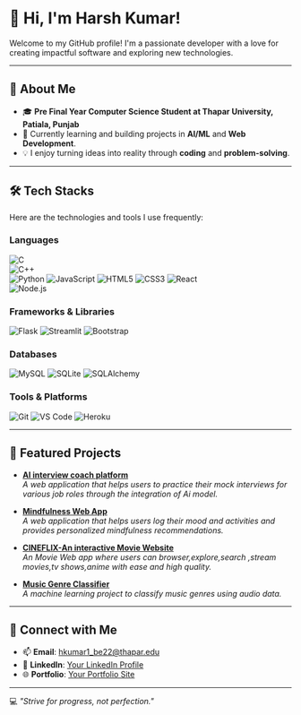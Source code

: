# 👋 Hi, I'm Harsh Kumar!

Welcome to my GitHub profile! I'm a passionate developer with a love for creating impactful software and exploring new technologies.

---

## 🚀 About Me
- 🎓 **Pre Final Year Computer Science Student at Thapar University, Patiala, Punjab**  
- 🌱 Currently learning and building projects in **AI/ML** and **Web Development**.  
- 💡 I enjoy turning ideas into reality through **coding** and **problem-solving**.

---

## 🛠️ Tech Stacks
Here are the technologies and tools I use frequently:

### **Languages**
![C](https://img.shields.io/badge/-C-00599C?style=for-the-badge&logo=c&logoColor=white)  
![C++](https://img.shields.io/badge/-C++-00599C?style=for-the-badge&logo=c%2B%2B&logoColor=white)  
![Python](https://img.shields.io/badge/-Python-3776AB?logo=python&logoColor=white&style=flat-square)
![JavaScript](https://img.shields.io/badge/-JavaScript-F7DF1E?logo=javascript&logoColor=black&style=flat-square)
![HTML5](https://img.shields.io/badge/-HTML5-E34F26?logo=html5&logoColor=white&style=flat-square)
![CSS3](https://img.shields.io/badge/-CSS3-1572B6?logo=css3&logoColor=white&style=flat-square)
![React](https://img.shields.io/badge/-React-61DAFB?style=for-the-badge&logo=react&logoColor=black)  
![Node.js](https://img.shields.io/badge/-Node.js-339933?style=for-the-badge&logo=node.js&logoColor=white)  


### **Frameworks & Libraries**
![Flask](https://img.shields.io/badge/-Flask-000000?logo=flask&logoColor=white&style=flat-square)
![Streamlit](https://img.shields.io/badge/-Streamlit-FF4B4B?logo=streamlit&logoColor=white&style=flat-square)
![Bootstrap](https://img.shields.io/badge/-Bootstrap-7952B3?logo=bootstrap&logoColor=white&style=flat-square)

### **Databases**
![MySQL](https://img.shields.io/badge/-MySQL-4479A1?logo=mysql&logoColor=white&style=flat-square)
![SQLite](https://img.shields.io/badge/-SQLite-003B57?logo=sqlite&logoColor=white&style=flat-square)
![SQLAlchemy](https://img.shields.io/badge/-SQLAlchemy-323330?style=for-the-badge&logo=python&logoColor=white)


### **Tools & Platforms**
![Git](https://img.shields.io/badge/-Git-F05032?logo=git&logoColor=white&style=flat-square)
![VS Code](https://img.shields.io/badge/-Visual%20Studio%20Code-007ACC?logo=visual-studio-code&logoColor=white&style=flat-square)
![Heroku](https://img.shields.io/badge/-Heroku-430098?logo=heroku&logoColor=white&style=flat-square)

---

## 🌟 Featured Projects

- **[AI interview coach platform](#)**  
  *A web application that helps users to practice their mock interviews for various job roles through the integration of Ai model.*

- **[Mindfulness Web App](#)**  
  *A web application that helps users log their mood and activities and provides personalized mindfulness recommendations.*

- **[CINEFLIX-An interactive Movie Website](#)**  
  *An Movie Web app where users can browser,explore,search ,stream movies,tv shows,anime with ease and high quality.*

- **[Music Genre Classifier](#)**  
  *A machine learning project to classify music genres using audio data.*


  

---

## 🤝 Connect with Me
- 📫 **Email**: [hkumar1_be22@thapar.edu](mailto:hkumar1_be22@thapar.edu)  
- 💼 **LinkedIn**: [Your LinkedIn Profile](https://linkedin.com/in/your-profile)  
- 🌐 **Portfolio**: [Your Portfolio Site](https://yourportfolio.com)  

---

💻 *"Strive for progress, not perfection."*  
